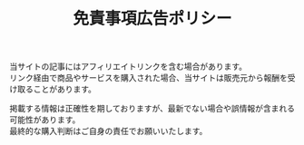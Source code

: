 ﻿---
title: "免責事項広告ポリシー"
draft: false
---

当サイトの記事にはアフィリエイトリンクを含む場合があります。  
リンク経由で商品やサービスを購入された場合、当サイトは販売元から報酬を受け取ることがあります。  

掲載する情報は正確性を期しておりますが、最新でない場合や誤情報が含まれる可能性があります。  
最終的な購入判断はご自身の責任でお願いいたします。

